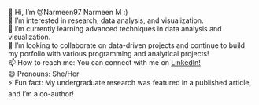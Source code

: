 👋 Hi, I’m @Narmeen97 Narmeen M :) \
👀 I’m interested in research, data analysis, and visualization. \
🌱 I’m currently learning advanced techniques in data analysis and visualization. \
💞️ I’m looking to collaborate on data-driven projects and continue to build my porfolio with various programming and analytical projects! \
📫 How to reach me: You can connect with me on [LinkedIn!](https://www.linkedin.com/in/narmeen-mohammed-7ab320278/) \
😄 Pronouns: She/Her \
⚡ Fun fact: My undergraduate research was featured in a published article, and I’m a co-author! 
<!---
Narmeen97/Narmeen97 is a ✨ special ✨ repository because its `README.md` (this file) appears on your GitHub profile.
You can click the Preview link to take a look at your changes.
--->
